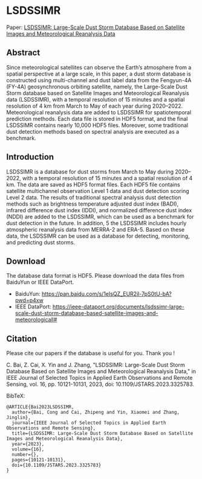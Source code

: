 # LSDSSIMR
Paper: [LSDSSIMR: Large-Scale Dust Storm Database Based on Satellite Images and Meteorological Reanalysis Data](https://doi.org/10.1109/JSTARS.2023.3325783)

## Abstract
Since meteorological satellites can observe the Earth’s atmosphere from a spatial perspective at a large scale, in this paper, a dust storm database is constructed using multi-channel and dust label data from the Fengyun-4A (FY-4A) geosynchronous orbiting satellite, namely, the Large-Scale Dust Storm database based on Satellite Images and Meteorological Reanalysis data (LSDSSIMR), with a temporal resolution of 15 minutes and a spatial resolution of 4 km from March to May of each year during 2020–2022. Meteorological reanalysis data are added to LSDSSIMR for spatiotemporal prediction methods. Each data file is stored in HDF5 format, and the final LSDSSIMR contains nearly 10,000 HDF5 files. Moreover, some traditional dust detection methods based on spectral analysis are executed as a benchmark.

## Introduction
LSDSSIMR is a database for dust storms from March to May during 2020–2022, with a temporal resolution of 15 minutes and a spatial resolution of 4 km. The data are saved as HDF5 format files. Each HDF5 file contains satellite multichannel observation Level 1 data and dust detection scoring Level 2 data. The results of traditional spectral analysis dust detection methods such as brightness temperature adjusted dust index (BADI), infrared difference dust index (IDDI), and normalized difference dust index (NDDI) are added to the LSDSSIMR, which can be used as a benchmark for dust detection in the future. In addition, 5 the LSDSSIMR includes hourly atmospheric reanalysis data from MERRA-2 and ERA-5. Based on these data, the LSDSSIMR can be used as a database for detecting, monitoring, and predicting dust storms.

## Download
The database data format is HDF5. Please download the data files from BaiduYun or IEEE DataPort.
- BaiduYun: https://pan.baidu.com/s/1eIsQZ_EUR2il-7pS0tU-bA?pwd=p4xw
- IEEE DataPort: https://ieee-dataport.org/documents/lsdssimr-large-scale-dust-storm-database-based-satellite-images-and-meteorologicall#

## Citation
Please cite our papers if the database is useful for you. Thank you !

C. Bai, Z. Cai, X. Yin and J. Zhang, "LSDSSIMR: Large-Scale Dust Storm Database Based on Satellite Images and Meteorological Reanalysis Data," in IEEE Journal of Selected Topics in Applied Earth Observations and Remote Sensing, vol. 16, pp. 10121-10131, 2023, doi: 10.1109/JSTARS.2023.3325783.

BibTeX:
```
@ARTICLE{Bai2023LSDSSIMR,
  author={Bai, Cong and Cai, Zhipeng and Yin, Xiaomei and Zhang, Jinglin},
  journal={IEEE Journal of Selected Topics in Applied Earth Observations and Remote Sensing}, 
  title={LSDSSIMR: Large-Scale Dust Storm Database Based on Satellite Images and Meteorological Reanalysis Data}, 
  year={2023},
  volume={16},
  number={},
  pages={10121-10131},
  doi={10.1109/JSTARS.2023.3325783}
}
```
